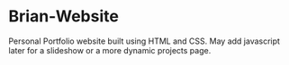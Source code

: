 # Brian-Website
Personal Portfolio website built using HTML and CSS.
May add javascript later for a slideshow or a more dynamic projects page. 
